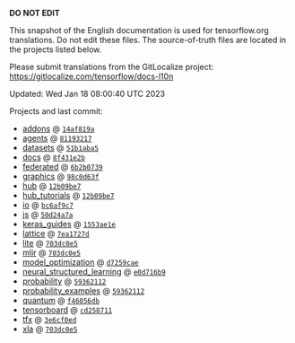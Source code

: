 __DO NOT EDIT__

This snapshot of the English documentation is used for tensorflow.org
translations. Do not edit these files. The source-of-truth files are located in
the projects listed below.

Please submit translations from the GitLocalize project: https://gitlocalize.com/tensorflow/docs-l10n

Updated: Wed Jan 18 08:00:40 UTC 2023

Projects and last commit:

- [addons](https://github.com/tensorflow/addons/tree/master/docs) @ <a href='https://github.com/tensorflow/addons/commit/14af819a7dbbb857c6a210dcaa38120d1c55e312'><code>14af819a</code></a>
- [agents](https://github.com/tensorflow/agents/tree/master/docs) @ <a href='https://github.com/tensorflow/agents/commit/811932179373b1c227df46deee21261a68dd34f1'><code>81193217</code></a>
- [datasets](https://github.com/tensorflow/datasets/tree/master/docs) @ <a href='https://github.com/tensorflow/datasets/commit/51b1aba5021945ec41981d9ff87f0232577f9eda'><code>51b1aba5</code></a>
- [docs](https://github.com/tensorflow/docs/tree/master/site/en) @ <a href='https://github.com/tensorflow/docs/commit/8f431e2b96ebbebd325a7162a00c40653af799e5'><code>8f431e2b</code></a>
- [federated](https://github.com/tensorflow/federated/tree/main/docs) @ <a href='https://github.com/tensorflow/federated/commit/6b2b0739332f9e9df2985a29ea9be19130ed87f2'><code>6b2b0739</code></a>
- [graphics](https://github.com/tensorflow/graphics/tree/master/tensorflow_graphics/g3doc) @ <a href='https://github.com/tensorflow/graphics/commit/98c0d63f1eb8b475070e0ae94f42386842862512'><code>98c0d63f</code></a>
- [hub](https://github.com/tensorflow/hub/tree/master/docs) @ <a href='https://github.com/tensorflow/hub/commit/12b09be736893efd11a0a54d85e0e01516f44442'><code>12b09be7</code></a>
- [hub_tutorials](https://github.com/tensorflow/hub/tree/master/examples/colab) @ <a href='https://github.com/tensorflow/hub/commit/12b09be736893efd11a0a54d85e0e01516f44442'><code>12b09be7</code></a>
- [io](https://github.com/tensorflow/io/tree/master/docs) @ <a href='https://github.com/tensorflow/io/commit/bc6af9c7c9486f734b75ccff8f5c5825100bb4c2'><code>bc6af9c7</code></a>
- [js](https://github.com/tensorflow/tfjs-website/tree/master/docs) @ <a href='https://github.com/tensorflow/tfjs-website/commit/50d24a7a373ccb309e87bd8119e7c6d1febd519f'><code>50d24a7a</code></a>
- [keras_guides](https://github.com/tensorflow/docs/tree/snapshot-keras/site/en/guide/keras) @ <a href='https://github.com/tensorflow/docs/commit/1553ae1e4a149be71703e2ee60173b3d1e0e8c00'><code>1553ae1e</code></a>
- [lattice](https://github.com/tensorflow/lattice/tree/master/docs) @ <a href='https://github.com/tensorflow/lattice/commit/7ea1727de1e0309eb324296bc445e0bf5c5c6d74'><code>7ea1727d</code></a>
- [lite](https://github.com/tensorflow/tensorflow/tree/master/tensorflow/lite/g3doc) @ <a href='https://github.com/tensorflow/tensorflow/commit/703dc0e5c242a5f540b3ce932d63a4294992ea43'><code>703dc0e5</code></a>
- [mlir](https://github.com/tensorflow/tensorflow/tree/master/tensorflow/compiler/mlir/g3doc) @ <a href='https://github.com/tensorflow/tensorflow/commit/703dc0e5c242a5f540b3ce932d63a4294992ea43'><code>703dc0e5</code></a>
- [model_optimization](https://github.com/tensorflow/model-optimization/tree/master/tensorflow_model_optimization/g3doc) @ <a href='https://github.com/tensorflow/model-optimization/commit/d7259cae513726b593597c0f823da3455d245d7b'><code>d7259cae</code></a>
- [neural_structured_learning](https://github.com/tensorflow/neural-structured-learning/tree/master/g3doc) @ <a href='https://github.com/tensorflow/neural-structured-learning/commit/e0d716b9941f63aed28735865004c2db48cb140f'><code>e0d716b9</code></a>
- [probability](https://github.com/tensorflow/probability/tree/main/tensorflow_probability/g3doc) @ <a href='https://github.com/tensorflow/probability/commit/5936211259e44297283c8fbd3a77e9bf125cd761'><code>59362112</code></a>
- [probability_examples](https://github.com/tensorflow/probability/tree/main/tensorflow_probability/examples/jupyter_notebooks) @ <a href='https://github.com/tensorflow/probability/commit/5936211259e44297283c8fbd3a77e9bf125cd761'><code>59362112</code></a>
- [quantum](https://github.com/tensorflow/quantum/tree/master/docs) @ <a href='https://github.com/tensorflow/quantum/commit/f46056db49619faa17b417eca899f588fffe4631'><code>f46056db</code></a>
- [tensorboard](https://github.com/tensorflow/tensorboard/tree/master/docs) @ <a href='https://github.com/tensorflow/tensorboard/commit/cd25871160d78e1034d87587fcb09875eb0e14d8'><code>cd258711</code></a>
- [tfx](https://github.com/tensorflow/tfx/tree/master/docs) @ <a href='https://github.com/tensorflow/tfx/commit/3e6cf0ed90052403c1515b72c11fb07a0794f716'><code>3e6cf0ed</code></a>
- [xla](https://github.com/tensorflow/tensorflow/tree/master/tensorflow/compiler/xla/g3doc) @ <a href='https://github.com/tensorflow/tensorflow/commit/703dc0e5c242a5f540b3ce932d63a4294992ea43'><code>703dc0e5</code></a>


